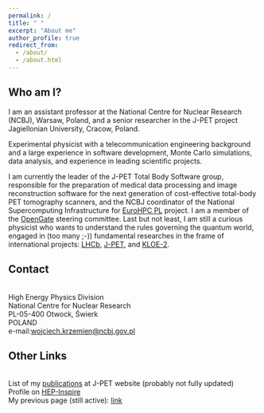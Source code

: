 ```yaml
---
permalink: /
title: " "
excerpt: "About me"
author_profile: true
redirect_from: 
  - /about/
  - /about.html
---
```

## Who am I?
I am an assistant professor at the National Centre for Nuclear
Research (NCBJ), Warsaw, Poland, and a senior researcher in the J-PET
project Jagiellonian University, Cracow, Poland.

Experimental physicist with a telecommunication engineering background
and a large experience in software development, Monte Carlo
simulations, data analysis, and experience in leading
scientific projects.

I am currently the leader of the J-PET Total Body Software group,
responsible for the preparation of medical data processing and image
reconstruction software for the next generation of cost-effective
total-body PET tomography scanners, and the NCBJ coordinator of the
National Supercomputing Infrastructure for [EuroHPC PL](https://www.ncbj.gov.pl/en/aktualne/eurohpc-pl-national-supercomputing-infrastructure-eurohpc) project.
I am a member of the [OpenGate](http://opengatecollaboration.org/) steering committee.
Last but not least, I am still a curious physicist who wants to
understand the rules governing the quantum world, engaged in (too many
;-))  fundamental researches in the frame of international projects:
[LHCb](https://lhcb-public.web.cern.ch/), [J-PET](http://koza.if.uj.edu.pl/pet/), and [KLOE-2](http://w3.lnf.infn.it/research/particle-physics/kloe-2/?lang=en).

## Contact
<br> High Energy Physics Division
<br> National Centre for Nuclear Research
<br> PL-05-400 Otwock, Świerk
<br> POLAND
<br> e-mail:<a href="mailto:wojciech.krzemien@ncbj.gov.pl">wojciech.krzemien@ncbj.gov.pl</a><br>

## Other Links 
<br> List of my <a href="http://koza.if.uj.edu.pl/staff/wkrzemien">publications</a> at J-PET website (probably not fully updated)
<br> Profile on <a href="https://inspirehep.net/authors/1061521">HEP-Inspire</a>
<br> My previous page (still active): <a href="http://koza.if.uj.edu.pl/~krzemien/ ">link</a> 



